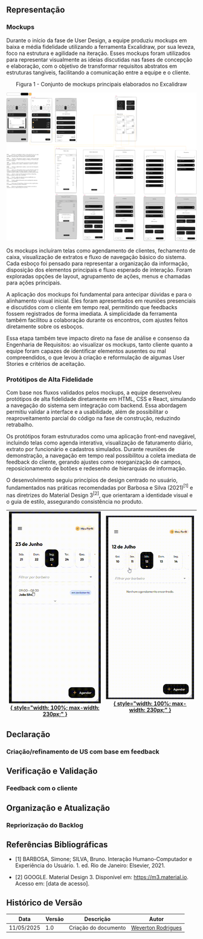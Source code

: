 ## Representação

### Mockups

Durante o início da fase de User Design, a equipe produziu mockups em baixa e média fidelidade utilizando a ferramenta Excalidraw, por sua leveza, foco na estrutura e agilidade na iteração. Esses mockups foram utilizados para representar visualmente as ideias discutidas nas fases de concepção e elaboração, com o objetivo de transformar requisitos abstratos em estruturas tangíveis, facilitando a comunicação entre a equipe e o cliente.

<center><p>Figura 1 - Conjunto de mockups principais elaborados no Excalidraw</p></center>

[![Figura 1 - Conjunto de mockups principais elaborados no Excalidraw](./assets/mockups-gestaovsm.png)](./assets/mockups-gestaovsm.png)

Os mockups incluíram telas como agendamento de clientes, fechamento de caixa, visualização de extratos e fluxo de navegação básico do sistema. Cada esboço foi pensado para representar a organização da informação, disposição dos elementos principais e fluxo esperado de interação. Foram exploradas opções de layout, agrupamento de ações, menus e chamadas para ações principais.

A aplicação dos mockups foi fundamental para antecipar dúvidas e para o alinhamento visual inicial. Eles foram apresentados em reuniões presenciais e discutidos com o cliente em tempo real, permitindo que feedbacks fossem registrados de forma imediata. A simplicidade da ferramenta também facilitou a colaboração durante os encontros, com ajustes feitos diretamente sobre os esboços.

Essa etapa também teve impacto direto na fase de análise e consenso da Engenharia de Requisitos: ao visualizar os mockups, tanto cliente quanto a equipe foram capazes de identificar elementos ausentes ou mal compreendidos, o que levou à criação e reformulação de algumas User Stories e critérios de aceitação.

### Protótipos de Alta Fidelidade

Com base nos fluxos validados pelos mockups, a equipe desenvolveu protótipos de alta fidelidade diretamente em HTML, CSS e React, simulando a navegação do sistema sem integração com backend. Essa abordagem permitiu validar a interface e a usabilidade, além de possibilitar o reaproveitamento parcial do código na fase de construção, reduzindo retrabalho.

Os protótipos foram estruturados como uma aplicação front-end navegável, incluindo telas como agenda interativa, visualização de faturamento diário, extrato por funcionário e cadastros simulados. Durante reuniões de demonstração, a navegação em tempo real possibilitou a coleta imediata de feedback do cliente, gerando ajustes como reorganização de campos, reposicionamento de botões e redesenho de hierarquias de informação.

O desenvolvimento seguiu princípios de design centrado no usuário, fundamentados nas práticas recomendadas por Barbosa e Silva (2021)<sup>[1]</sup> e nas diretrizes do Material Design 3<sup>[2]</sup>, que orientaram a identidade visual e o guia de estilo, assegurando consistência no produto. 


| [![protótipo de agendamento](./assets/prototipo-agendamento.gif){ style="width: 100%; max-width: 230px;" }](./assets/prototipo-agendamento.gif) | [![protótipo de fechamento](./assets/prototipo-fechamento.gif){ style="width: 100%; max-width: 230px;" }](./assets/prototipo-fechamento.gif) |
|:--:|:--:|

## Declaração

### Criação/refinamento de US com base em feedback


## Verificação e Validação

### Feedback com o cliente


## Organização e Atualização

### Repriorização do Backlog


## Referências Bibliográficas

- [1] BARBOSA, Simone; SILVA, Bruno. Interação Humano-Computador e Experiência do Usuário. 1. ed. Rio de Janeiro: Elsevier, 2021.

- [2] GOOGLE. Material Design 3. Disponível em: https://m3.material.io. Acesso em: [data de acesso].


## Histórico de Versão

|Data|Versão|Descrição|Autor|
|---|---|---|---|
| 11/05/2025| 1.0 | Criação do documento | [Weverton Rodrigues](https://github.com/vevetin) |
